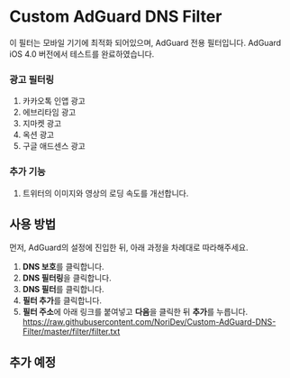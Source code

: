 # Custom AdGuard DNS Filter
이 필터는 모바일 기기에 최적화 되어있으며, AdGuard 전용 필터입니다.
AdGuard iOS 4.0 버전에서 테스트를 완료하였습니다.

### 광고 필터링
1. 카카오톡 인앱 광고
2. 에브리타임 광고
3. 지마켓 광고
4. 옥션 광고
5. 구글 애드센스 광고

### 추가 기능
1. 트위터의 이미지와 영상의 로딩 속도를 개선합니다.

## 사용 방법
먼저, AdGuard의 설정에 진입한 뒤, 아래 과정을 차례대로 따라해주세요.

1. **DNS 보호**를 클릭합니다.
2. **DNS 필터링**을 클릭합니다.
3. **DNS 필터**를 클릭합니다.
4. **필터 추가**를 클릭합니다.
5. **필터 주소**에 아래 링크를 붙여넣고 **다음**을 클릭한 뒤 **추가**를 누릅니다.
https://raw.githubusercontent.com/NoriDev/Custom-AdGuard-DNS-Filter/master/filter/filter.txt

## 추가 예정
